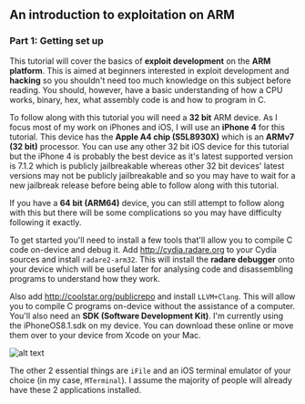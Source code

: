 ## An introduction to exploitation on ARM
### Part 1: Getting set up

This tutorial will cover the basics of **exploit development** on the **ARM platform**. This is aimed at beginners interested in exploit development and **hacking** so you shouldn't need too much knowledge on this subject before reading. You should, however, have a basic understanding of how a CPU works, binary, hex, what assembly code is and how to program in C.

To follow along with this tutorial you will need a **32 bit** ARM device. As I focus most of my work on iPhones and iOS, I will use an **iPhone 4** for this tutorial. This device has the **Apple A4 chip (S5L8930X)** which is an **ARMv7 (32 bit)** processor. You can use any other 32 bit iOS device for this tutorial but the iPhone 4 is probably the best device as it's latest supported version is 7.1.2 which is publicly jailbreakable whereas other 32 bit devices' latest versions may not be publicly jailbreakable and so you may have to wait for a new jailbreak release before being able to follow along with this tutorial.

If you have a **64 bit (ARM64)** device, you can still attempt to follow along with this but there will be some complications so you may have difficulty following it exactly.

To get started you'll need to install a few tools that'll allow you to compile C code on-device and debug it. Add http://cydia.radare.org to your Cydia sources and install `radare2-arm32`. This will install the **radare debugger** onto your device which will be useful later for analysing code and disassembling programs to understand how they work.

Also add http://coolstar.org/publicrepo and install `LLVM+Clang`. This will allow you to compile C programs on-device without the assistance of a computer. You'll also need an **SDK (Software Development Kit)**. I'm currently using the iPhoneOS8.1.sdk on my device. You can download these online or move them over to your device from Xcode on your Mac.

![alt text][logo]

[logo]: https://github.com/Billy-Ellis/Billy-Ellis.github.io/clang.png

The other 2 essential things are `iFile` and an iOS terminal emulator of your choice (in my case, `MTerminal`). I assume the majority of people will already have these 2 applications installed.
